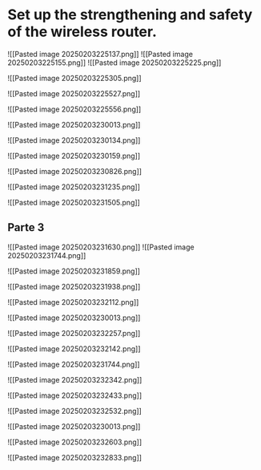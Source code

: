 # Set up the strengthening and safety of the wireless router.

![[Pasted image 20250203225137.png]]
![[Pasted image 20250203225155.png]]
![[Pasted image 20250203225225.png]]

![[Pasted image 20250203225305.png]]

![[Pasted image 20250203225527.png]]

![[Pasted image 20250203225556.png]]

![[Pasted image 20250203230013.png]]

![[Pasted image 20250203230134.png]]

![[Pasted image 20250203230159.png]]

![[Pasted image 20250203230826.png]]

![[Pasted image 20250203231235.png]]



![[Pasted image 20250203231505.png]]




## Parte 3
![[Pasted image 20250203231630.png]]
![[Pasted image 20250203231744.png]]


![[Pasted image 20250203231859.png]]

![[Pasted image 20250203231938.png]]

![[Pasted image 20250203232112.png]]

![[Pasted image 20250203230013.png]]

![[Pasted image 20250203232257.png]]



![[Pasted image 20250203232142.png]]

![[Pasted image 20250203231744.png]]

![[Pasted image 20250203232342.png]]


![[Pasted image 20250203232433.png]]

![[Pasted image 20250203232532.png]]

![[Pasted image 20250203230013.png]]

![[Pasted image 20250203232603.png]]


![[Pasted image 20250203232833.png]]
